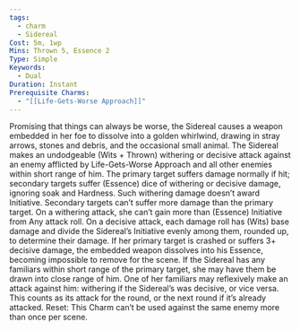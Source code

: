 ```yaml
---
tags:
  - charm
  - Sidereal
Cost: 5m, 1wp
Mins: Thrown 5, Essence 2
Type: Simple
Keywords:
  - Dual
Duration: Instant
Prerequisite Charms:
  - "[[Life-Gets-Worse Approach]]"
---
```

Promising that things can always be worse, the Sidereal causes a weapon embedded in her foe to dissolve into a golden whirlwind, drawing in stray arrows, stones and debris, and the occasional small animal. The Sidereal makes an undodgeable (Wits + Thrown) withering or decisive attack against an enemy afflicted by Life-Gets-Worse Approach and all other enemies within short range of him. The primary target suffers damage normally if hit; secondary targets suffer (Essence) dice of withering or decisive damage, ignoring soak and Hardness. Such withering damage doesn’t award Initiative. Secondary targets can’t suffer more damage than the primary target. On a withering attack, she can’t gain more than (Essence) Initiative from Any attack roll. On a decisive attack, each damage roll has (Wits) base damage and divide the Sidereal’s Initiative evenly among them, rounded up, to determine their damage. If her primary target is crashed or suffers 3+ decisive damage, the embedded weapon dissolves into his Essence, becoming impossible to remove for the scene. If the Sidereal has any familiars within short range of the primary target, she may have them be drawn into close range of him. One of her familiars may reflexively make an attack against him: withering if the Sidereal’s was decisive, or vice versa. This counts as its attack for the round, or the next round if it’s already attacked. Reset: This Charm can’t be used against the same enemy more than once per scene.